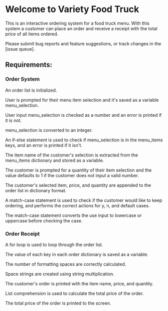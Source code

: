# Welcome to Variety Food Truck

This is an interactive ordering system for a food truck menu.  With this system a customer can place an order and receive a receipt with the total price of all items ordered.

Please submit bug reports and feature suggestions, or track changes in the [issue queue].

## Requirements:

### Order System 
An order list is initialized.

User is prompted for their menu item selection and it's saved as a variable menu_selection. 

User input menu_selection is checked as a number and an error is printed if it is not. 

menu_selection is converted to an integer.

An if-else statement is used to check if menu_selection is in the menu_items keys, and an error is printed if it isn't.

The item name of the customer's selection is extracted from the menu_items dictionary and stored as a variable.

The customer is prompted for a quantity of their item selection and the value defaults to 1 if the customer does not input a valid number.

The customer's selected item, price, and quantity are appended to the order list in dictionary format.

A match-case statement is used to check if the customer would like to keep ordering, and performs the correct actions for y, n, and default cases.

The match-case statement converts the use input to lowercase or uppercase before checking the case.

### Order Receipt 
A for loop is used to loop through the order list.

The value of each key in each order dictionary is saved as a variable.

The number of formatting spaces are correctly calculated.

Space strings are created using string multiplication.

The customer's order is printed with the item name, price, and quantity.

List comprehension is used to calculate the total price of the order.

The total price of the order is printed to the screen. 
